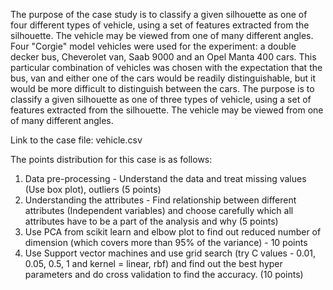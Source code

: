 The purpose of the case study is to classify a given silhouette as one of four different types of vehicle, using a set of features extracted from the silhouette. The vehicle may be viewed from one of many different angles.
Four "Corgie" model vehicles were used for the experiment: a double decker bus, Cheverolet van, Saab 9000 and an Opel Manta 400 cars. This particular combination of vehicles was chosen with the expectation that the bus, van and either one of the cars would be readily distinguishable, but it would be more difficult to distinguish between the cars.
The purpose is to classify a given silhouette as one of three types of vehicle, using a set of features extracted from the silhouette. The vehicle may be viewed from one of many different angles.
 
Link to the case file: 
vehicle.csv 
 
The points distribution for this case is as follows:
1. Data pre-processing - Understand the data and treat missing values (Use box plot), outliers (5 points)
2. Understanding the attributes - Find relationship between different attributes (Independent variables) and choose carefully which all attributes have to be a part of the analysis and why (5 points)
3. Use PCA from scikit learn and elbow plot to find out reduced number of dimension (which covers more than 95% of the variance) - 10 points
4. Use Support vector machines and use grid search (try C values - 0.01, 0.05, 0.5, 1 and kernel = linear, rbf) and find out the best hyper parameters and do cross validation to find the accuracy. (10 points)
